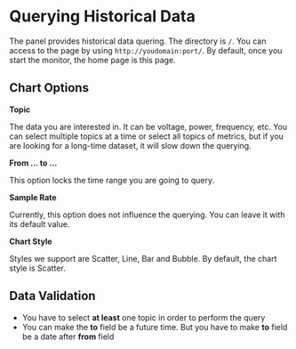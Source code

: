 # Querying Historical Data

The panel provides historical data quering. The directory is `/`. You can access to the page by using `http://youdomain:port/`. By default, once you start the monitor, the home page is this page.

## Chart Options

**Topic**

The data you are interested in. It can be voltage, power, frequency, etc. You can select multiple topics at a time or select all topics of metrics, but if you are looking for a long-time dataset, it will slow down the querying.

**From ... to ...**

This option locks the time range you are going to query. 

**Sample Rate**

Currently, this option does not influence the querying. You can leave it with its default value.

**Chart Style**

Styles we support are Scatter, Line, Bar and Bubble. By default, the chart style is Scatter.

## Data Validation

- You have to select **at least** one topic in order to perform the query
- You can make the **to** field be a future time. But you have to make **to** field be a date after **from** field